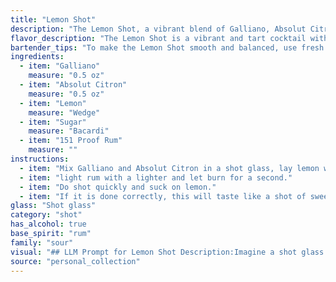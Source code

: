 ```yaml
---
title: "Lemon Shot"
description: "The Lemon Shot, a vibrant blend of Galliano, Absolut Citron, lemon, sugar, and 151 proof rum, belongs to the **Shooter** family. This high-proof, punchy cocktail likely originated in the late 20th century, reflecting the era's love for bold flavors and quick, potent drinks. "
flavor_description: "The Lemon Shot is a vibrant and tart cocktail with a powerful kick. The sweet anise notes of Galliano blend harmoniously with the citrusy zing of Absolut Citron and fresh lemon. The sugar balances the acidity, while the 151 Proof Rum adds a fiery finish.  Expect a bold and memorable flavor experience. "
bartender_tips: "To make the Lemon Shot smooth and balanced, use fresh lemon juice and a good quality sugar syrup.  Don't be afraid to adjust the ratios to your taste, but start with a 1:1:1:1 ratio of Galliano, Citron, lemon juice, and sugar syrup.  A tiny dash of 151 proof rum adds a fiery kick, but use it sparingly for maximum effect.  Shake well with ice and strain into a shot glass. "
ingredients:
  - item: "Galliano"
    measure: "0.5 oz"
  - item: "Absolut Citron"
    measure: "0.5 oz"
  - item: "Lemon"
    measure: "Wedge"
  - item: "Sugar"
    measure: "Bacardi"
  - item: "151 Proof Rum"
    measure: ""
instructions:
  - item: "Mix Galliano and Absolut Citron in a shot glass, lay lemon wedge sprinkled with sugar over glass and pour a rum over wedge and glass."
  - item: "light rum with a lighter and let burn for a second."
  - item: "Do shot quickly and suck on lemon."
  - item: "If it is done correctly, this will taste like a shot of sweet lemonade."
glass: "Shot glass"
category: "shot"
has_alcohol: true
base_spirit: "rum"
family: "sour"
visual: "## LLM Prompt for Lemon Shot Description:Imagine a shot glass filled with a vibrant, almost fluorescent yellow liquid.  It's layered with a distinct gradient, starting with a bright, almost translucent yellow at the top, gradually transitioning into a richer, deeper yellow towards the bottom.  The surface is crowned with a delicate, almost shimmering layer of bubbles, reminiscent of champagne.  A thin sliver of fresh lemon peel, strategically placed on the edge of the glass, releases a subtle aroma of citrus.  The entire composition, although small in size, radiates energy and a sense of playful sophistication.  **Describe this scene using evocative language and sensory details.  Focus on the colors, textures, and aromas that contribute to the overall impression of the Lemon Shot.** "
source: "personal_collection"
---
```


